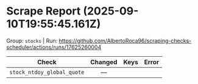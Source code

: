 # Scrape Report (2025-09-10T19:55:45.161Z)

Group: `stocks`  |  Run: https://github.com/AlbertoRoca96/scraping-checks-scheduler/actions/runs/17625260004

| Check | Changed | Keys | Error |
|---|:---:|:--|:--|
| `stock_ntdoy_global_quote` | — |  |  |
